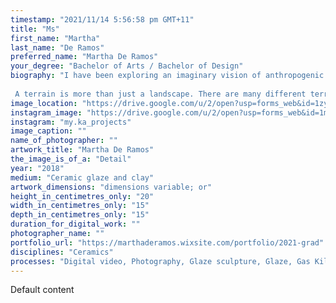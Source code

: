```yaml
---
timestamp: "2021/11/14 5:56:58 pm GMT+11"
title: "Ms"
first_name: "Martha"
last_name: "De Ramos"
preferred_name: "Martha De Ramos"
your_degree: "Bachelor of Arts / Bachelor of Design"
biography: "I have been exploring an imaginary vision of anthropogenic terrains through material forms. The Anthropocene is a proposed definition of humanity's major impact on the earth. Every significant mark and change we do will reflect in the future when it is found or revealed. 
 
 A terrain is more than just a landscape. There are many different terrains under the Anthropocene narrative, however mines have a special connection to ceramic. Most materials in ceramic must be mined to be collected, whether this is clay from a backyard or a glaze material from a large mining site across the world. The work is a series of collections; artifacts, processes, and close-up photography highlighting the small details. Each collection has several objects that hold resemblance to different materials and elements, objects like bowls that have been cut to reveal the thick glaze inside. Some chosen titles hint at their connection or elemental likeness."
image_location: "https://drive.google.com/u/2/open?usp=forms_web&id=1zyJL6O1QMVNoGPLogbcXtAnQ0ro49XJI"
instagram_image: "https://drive.google.com/u/2/open?usp=forms_web&id=1mI4E4qylP2YnHLh90DvNcM4iNkPGOjtj"
instagram: "my.ka_projects"
image_caption: ""
name_of_photographer: ""
artwork_title: "Martha De Ramos"
the_image_is_of_a: "Detail"
year: "2018"
medium: "Ceramic glaze and clay"
artwork_dimensions: "dimensions variable; or"
height_in_centimetres_only: "20"
width_in_centimetres_only: "15"
depth_in_centimetres_only: "15"
duration_for_digital_work: ""
photographer_name: ""
portfolio_url: "https://marthaderamos.wixsite.com/portfolio/2021-grad"
disciplines: "Ceramics"
processes: "Digital video, Photography, Glaze sculpture, Glaze, Gas Kiln, Throwing, Hand building"
---
```


Default content